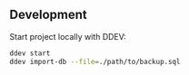 ## Development

Start project locally with DDEV:
    
```bash
ddev start
ddev import-db --file=./path/to/backup.sql
```
